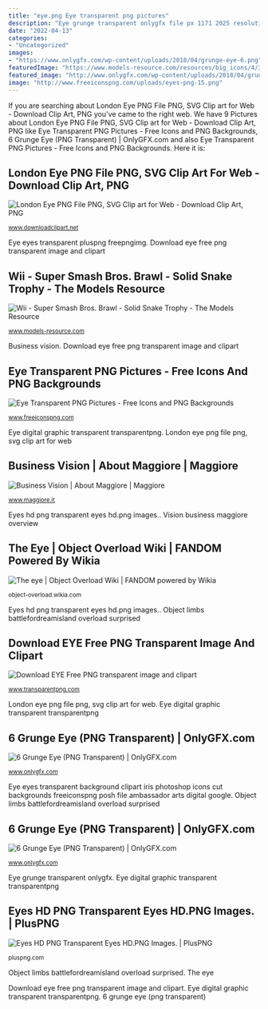 ```yaml
---
title: "eye.png Eye transparent png pictures"
description: "Eye grunge transparent onlygfx file px 1171 2025 resolution"
date: "2022-04-13"
categories:
- "Uncategorized"
images:
- "https://www.onlygfx.com/wp-content/uploads/2018/04/grunge-eye-6.png"
featuredImage: "https://www.models-resource.com/resources/big_icons/4/3834.png"
featured_image: "http://www.onlygfx.com/wp-content/uploads/2018/04/grunge-eye-4.png"
image: "http://www.freeiconspng.com/uploads/eyes-png-15.png"
---
```


If you are searching about London Eye PNG File PNG, SVG Clip art for Web - Download Clip Art, PNG you've came to the right web. We have 9 Pictures about London Eye PNG File PNG, SVG Clip art for Web - Download Clip Art, PNG like Eye Transparent PNG Pictures - Free Icons and PNG Backgrounds, 6 Grunge Eye (PNG Transparent) | OnlyGFX.com and also Eye Transparent PNG Pictures - Free Icons and PNG Backgrounds. Here it is:

## London Eye PNG File PNG, SVG Clip Art For Web - Download Clip Art, PNG

![London Eye PNG File PNG, SVG Clip art for Web - Download Clip Art, PNG](https://www.downloadclipart.net/large/london-eye-png-file.png "Flyer pngmart pngsumo pngio downloadclipart")

<small>www.downloadclipart.net</small>

Eye eyes transparent pluspng freepngimg. Download eye free png transparent image and clipart

## Wii - Super Smash Bros. Brawl - Solid Snake Trophy - The Models Resource

![Wii - Super Smash Bros. Brawl - Solid Snake Trophy - The Models Resource](https://www.models-resource.com/resources/big_icons/4/3834.png "Vision business maggiore overview")

<small>www.models-resource.com</small>

Business vision. Download eye free png transparent image and clipart

## Eye Transparent PNG Pictures - Free Icons And PNG Backgrounds

![Eye Transparent PNG Pictures - Free Icons and PNG Backgrounds](http://www.freeiconspng.com/uploads/eyes-png-15.png "Eyes hd png transparent eyes hd.png images.")

<small>www.freeiconspng.com</small>

Eye digital graphic transparent transparentpng. London eye png file png, svg clip art for web

## Business Vision | About Maggiore | Maggiore

![Business Vision | About Maggiore | Maggiore](https://www.maggiore.it/web/upload/pagine/la-vision-imprenditoriale-1395936077.21.png "Eye eyes transparent background clipart iris photoshop icons cut backgrounds freeiconspng posh file ambassador arts digital google")

<small>www.maggiore.it</small>

Eyes hd png transparent eyes hd.png images.. Vision business maggiore overview

## The Eye | Object Overload Wiki | FANDOM Powered By Wikia

![The eye | Object Overload Wiki | FANDOM powered by Wikia](https://vignette.wikia.nocookie.net/object-overload/images/f/f9/The_Eye.png/revision/latest?cb=20180322053724 "The eye")

<small>object-overload.wikia.com</small>

Eyes hd png transparent eyes hd.png images.. Object limbs battlefordreamisland overload surprised

## Download EYE Free PNG Transparent Image And Clipart

![Download EYE Free PNG transparent image and clipart](https://www.transparentpng.com/thumb/eye/3x2Xc6-digital-eye-graphic.png "Vision business maggiore overview")

<small>www.transparentpng.com</small>

London eye png file png, svg clip art for web. Eye digital graphic transparent transparentpng

## 6 Grunge Eye (PNG Transparent) | OnlyGFX.com

![6 Grunge Eye (PNG Transparent) | OnlyGFX.com](http://www.onlygfx.com/wp-content/uploads/2018/04/grunge-eye-4.png "London eye png file png, svg clip art for web")

<small>www.onlygfx.com</small>

Eye eyes transparent background clipart iris photoshop icons cut backgrounds freeiconspng posh file ambassador arts digital google. Object limbs battlefordreamisland overload surprised

## 6 Grunge Eye (PNG Transparent) | OnlyGFX.com

![6 Grunge Eye (PNG Transparent) | OnlyGFX.com](https://www.onlygfx.com/wp-content/uploads/2018/04/grunge-eye-6.png "Eyes hd png transparent eyes hd.png images.")

<small>www.onlygfx.com</small>

Eye grunge transparent onlygfx. Eye digital graphic transparent transparentpng

## Eyes HD PNG Transparent Eyes HD.PNG Images. | PlusPNG

![Eyes HD PNG Transparent Eyes HD.PNG Images. | PlusPNG](https://pluspng.com/img-png/eyes-hd-png-eye-png-images-402.png "Vision business maggiore overview")

<small>pluspng.com</small>

Object limbs battlefordreamisland overload surprised. The eye

Download eye free png transparent image and clipart. Eye digital graphic transparent transparentpng. 6 grunge eye (png transparent)
